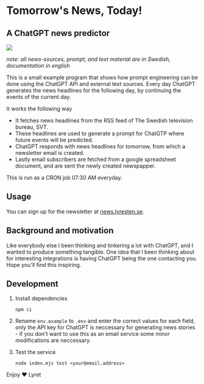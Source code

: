 # Tomorrow's News, Today!

## A ChatGPT news predictor

![](https://lh5.googleusercontent.com/azCX6GY9dfGXCiAg4TZrosEFE7RYx8bLNlpY0B3gfG8e0H6ghset7r_69694idw2Ouuiw0AxCOFXedM0LoI_jde3asL7jULsG2NjgU9AbQYgCD9OWj8vSVSsoLChTE-_Bw=w1020)

_note: all news-sources, prompt, and text material are in Swedish, documentation in english_

This is a small example program that shows how prompt engineering can be done using the ChatGPT API and external text sources. Every day ChatGPT generates the news headlines for the following day, by continuing the events of the current day.

It works the following way

- It fetches news headlines from the RSS feed of The Swedish television bureau, SVT.
- These headlines are used to generate a prompt for ChatGTP where future events will be predicted.
- ChatGPT responds with news headlines for tomorrow, from which a newsletter email is created.
- Lastly email subscribers are fetched from a google spreadsheet document, and are sent the newly created newspapper.

This is run as a CRON job 07:30 AM everyday.

## Usage

You can sign up for the newsletter at [news.lyresten.se](https://news.lyresten.se).

## Background and motivation

Like everybody else I been thinking and tinkering a lot with ChatGPT, and I wanted to produce something tangible. One idea that I been thinking about for interesting integrations is having ChatGPT being the one contacting you. Hope you'll find this inspiring.

## Development

1. Install dependencies

   `npm ci`

2. Rename `env.example` to `.env` and enter the correct values for each field, only the API key for ChatGPT is neccessary for generating news stories - if you don't want to use this as an email service some minor modifications are neccessary.

3. Test the service

   `node index.mjs test <your@email.address>`

Enjoy ❤️
Lyret
